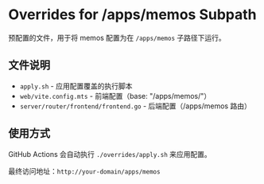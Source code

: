 # Overrides for /apps/memos Subpath

预配置的文件，用于将 memos 配置为在 `/apps/memos` 子路径下运行。

## 文件说明

- `apply.sh` - 应用配置覆盖的执行脚本
- `web/vite.config.mts` - 前端配置（base: "/apps/memos/"）
- `server/router/frontend/frontend.go` - 后端配置（/apps/memos 路由）

## 使用方式

GitHub Actions 会自动执行 `./overrides/apply.sh` 来应用配置。

最终访问地址：`http://your-domain/apps/memos`
